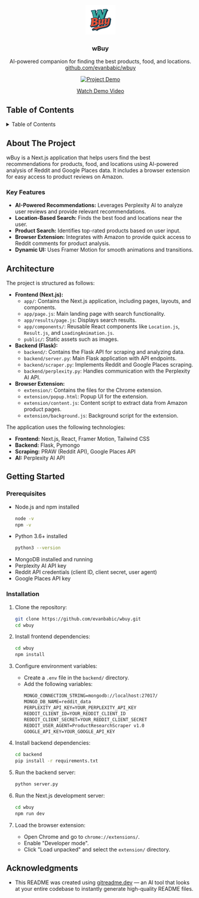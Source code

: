 <div align="center">
  <!-- REMOVE THIS IF YOU DON'T HAVE A LOGO -->
    <img src="/public/WBuyLogo.png" alt="Logo" width="80" height="80">

<h3 align="center">wBuy</h3>

  <p align="center">
    AI-powered companion for finding the best products, food, and locations.
    <br />
     <a href="https://github.com/evanbabic/wbuy">github.com/evanbabic/wbuy</a>
  </p>
</div>

<!-- REMOVE THIS IF YOU DON'T HAVE A DEMO -->
<!-- TIP: You can alternatively directly upload a video up to 100MB by dropping it in while editing the README on GitHub. This displays a video player directly on GitHub instead of making it so that you have to click an image/link -->
<div align="center">
  <a href="https://github.com/evanbabic/wbuy">
    <img src="https://github.com/user-attachments/assets/f45c9ee9-ad2f-40f4-bb60-e9bbd1472c45" alt="Project Demo">
    <p>Watch Demo Video</p>
  </a>
</div>

## Table of Contents

<details>
  <summary>Table of Contents</summary>
  <ol>
    <li>
      <a href="#about-the-project">About The Project</a>
      <ul>
        <li><a href="#key-features">Key Features</a></li>
      </ul>
    </li>
    <li><a href="#architecture">Architecture</a></li>
    <li>
      <a href="#getting-started">Getting Started</a>
      <ul>
        <li><a href="#prerequisites">Prerequisites</a></li>
        <li><a href="#installation">Installation</a></li>
      </ul>
    </li>
    <li><a href="#acknowledgments">Acknowledgments</a></li>
  </ol>
</details>

## About The Project

wBuy is a Next.js application that helps users find the best recommendations for products, food, and locations using AI-powered analysis of Reddit and Google Places data. It includes a browser extension for easy access to product reviews on Amazon.

### Key Features

- **AI-Powered Recommendations:** Leverages Perplexity AI to analyze user reviews and provide relevant recommendations.
- **Location-Based Search:** Finds the best food and locations near the user.
- **Product Search:** Identifies top-rated products based on user input.
- **Browser Extension:** Integrates with Amazon to provide quick access to Reddit comments for product analysis.
- **Dynamic UI:** Uses Framer Motion for smooth animations and transitions.

## Architecture

The project is structured as follows:

- **Frontend (Next.js):**
    - `app/`: Contains the Next.js application, including pages, layouts, and components.
    - `app/page.js`: Main landing page with search functionality.
    - `app/results/page.js`: Displays search results.
    - `app/components/`: Reusable React components like `Location.js`, `Result.js`, and `LoadingAnimation.js`.
    - `public/`: Static assets such as images.
- **Backend (Flask):**
    - `backend/`: Contains the Flask API for scraping and analyzing data.
    - `backend/server.py`: Main Flask application with API endpoints.
    - `backend/scraper.py`: Implements Reddit and Google Places scraping.
    - `backend/perplexity.py`: Handles communication with the Perplexity AI API.
- **Browser Extension:**
    - `extension/`: Contains the files for the Chrome extension.
    - `extension/popup.html`: Popup UI for the extension.
    - `extension/content.js`: Content script to extract data from Amazon product pages.
    - `extension/background.js`: Background script for the extension.

The application uses the following technologies:

- **Frontend:** Next.js, React, Framer Motion, Tailwind CSS
- **Backend:** Flask, Pymongo
- **Scraping:** PRAW (Reddit API), Google Places API
- **AI:** Perplexity AI API

## Getting Started

### Prerequisites

- Node.js and npm installed
  ```sh
  node -v
  npm -v
  ```
- Python 3.6+ installed
  ```sh
  python3 --version
  ```
- MongoDB installed and running
- Perplexity AI API key
- Reddit API credentials (client ID, client secret, user agent)
- Google Places API key

### Installation

1. Clone the repository:
   ```sh
   git clone https://github.com/evanbabic/wbuy.git
   cd wbuy
   ```

2. Install frontend dependencies:
   ```sh
   cd wbuy
   npm install
   ```

3. Configure environment variables:
   - Create a `.env` file in the `backend/` directory.
   - Add the following variables:
     ```
     MONGO_CONNECTION_STRING=mongodb://localhost:27017/
     MONGO_DB_NAME=reddit_data
     PERPLEXITY_API_KEY=YOUR_PERPLEXITY_API_KEY
     REDDIT_CLIENT_ID=YOUR_REDDIT_CLIENT_ID
     REDDIT_CLIENT_SECRET=YOUR_REDDIT_CLIENT_SECRET
     REDDIT_USER_AGENT=ProductResearchScraper v1.0
     GOOGLE_API_KEY=YOUR_GOOGLE_API_KEY
     ```

4. Install backend dependencies:
   ```sh
   cd backend
   pip install -r requirements.txt
   ```

5. Run the backend server:
   ```sh
   python server.py
   ```

6. Run the Next.js development server:
   ```sh
   cd wbuy
   npm run dev
   ```

7. Load the browser extension:
   - Open Chrome and go to `chrome://extensions/`.
   - Enable "Developer mode".
   - Click "Load unpacked" and select the `extension/` directory.

## Acknowledgments

- This README was created using [gitreadme.dev](https://gitreadme.dev) — an AI tool that looks at your entire codebase to instantly generate high-quality README files.
